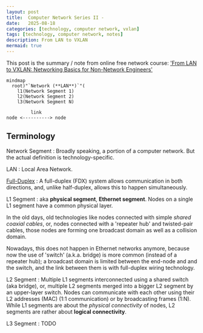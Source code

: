 ```yaml
---
layout: post
title:  Computer Network Series II - 
date:   2025-08-18
categories: [technology, computer network, vxlan]
tags: [technology, computer network, notes]
description: From LAN to VXLAN
mermaid: true
---
```


This post is the summary / note from online free network course: ['From LAN to VXLAN: Networking Basics for Non-Network Engineers'][lan-to-vxlan]


```mermaid
mindmap
  root)"`Network (**LAN**)`"(
    l1(Network Segment 1)
    l2(Network Segment 2)
    l3(Network Segment N)
```

```text
         link
node <----------> node
```

## Terminology

Network Segment
: Broadly speaking, a portion of a computer network. But the actual definition is technology-specific.

LAN
: Local Area Network.

[Full-Duplex][full-duplex]
: A full-duplex (FDX) system allows communication in both directions, and, unlike half-duplex, allows this to happen simultaneously.

L1 Segment
: aka **physical segment**, **Ethernet segment**. Nodes on a single L1 segment have a common physical layer.

In the old days, old technologies like nodes connected with simple *shared coaxial cables*, or, nodes connected
with a 'repeater hub' and twisted-pair cables, those nodes are forming one broadcast domain as well as a collision
domain.

Nowadays, this does not happen in Ethernet networks anymore, because now the use of 'switch' (a.k.a. bridge) is more common
(instead of a repeater hub); a broadcast domain is limited between the end-node and and the switch, and the link between them
is with full-duplex wiring technology.

L2 Segment
: Multiple L1 segments interconnected using a shared switch (aka bridge), or, multiple L2 segments merged into a bigger L2 segment
  by an upper-layer switch. Nodes can communicate with each other using their L2 addresses (MAC) (1:1 communication) or by
  broadcasting frames (1:N). While L1 segments are about the *physical connectivity* of nodes, L2 segments are rather about
  **logical connectivity**.

L3 Segment
: TODO


[lan-to-vxlan]: https://labs.iximiuz.com/courses/computer-networking-fundamentals/from-lan-to-vxlan
[full-duplex]: https://en.wikipedia.org/wiki/Duplex_(telecommunications)#Full_duplex
